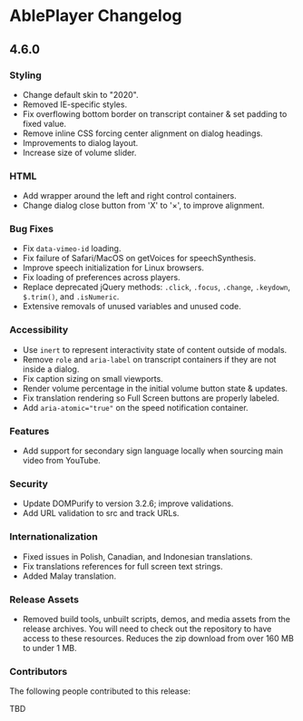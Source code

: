 # AblePlayer Changelog

## 4.6.0

### Styling
- Change default skin to "2020".
- Removed IE-specific styles.
- Fix overflowing bottom border on transcript container & set padding to fixed value.
- Remove inline CSS forcing center alignment on dialog headings.
- Improvements to dialog layout.
- Increase size of volume slider.

### HTML
- Add wrapper around the left and right control containers.
- Change dialog close button from 'X' to '×', to improve alignment.

### Bug Fixes
- Fix `data-vimeo-id` loading.
- Fix failure of Safari/MacOS on getVoices for speechSynthesis.
- Improve speech initialization for Linux browsers.
- Fix loading of preferences across players.
- Replace deprecated jQuery methods: `.click`, `.focus`, `.change`, `.keydown`, `$.trim()`, and `.isNumeric`.
- Extensive removals of unused variables and unused code.

### Accessibility
- Use `inert` to represent interactivity state of content outside of modals.
- Remove `role` and `aria-label` on transcript containers if they are not inside a dialog.
- Fix caption sizing on small viewports.
- Render volume percentage in the initial volume button state & updates.
- Fix translation rendering so Full Screen buttons are properly labeled.
- Add `aria-atomic="true"` on the speed notification container.

### Features
- Add support for secondary sign language locally when sourcing main video from YouTube.

### Security
- Update DOMPurify to version 3.2.6; improve validations.
- Add URL validation to src and track URLs.

### Internationalization
- Fixed issues in Polish, Canadian, and Indonesian translations.
- Fix translations references for full screen text strings.
- Added Malay translation.

### Release Assets

- Removed build tools, unbuilt scripts, demos, and media assets from the release archives. You will need to check out the repository to have access to these resources. Reduces the zip download from over 160 MB to under 1 MB.

### Contributors

The following people contributed to this release:

TBD